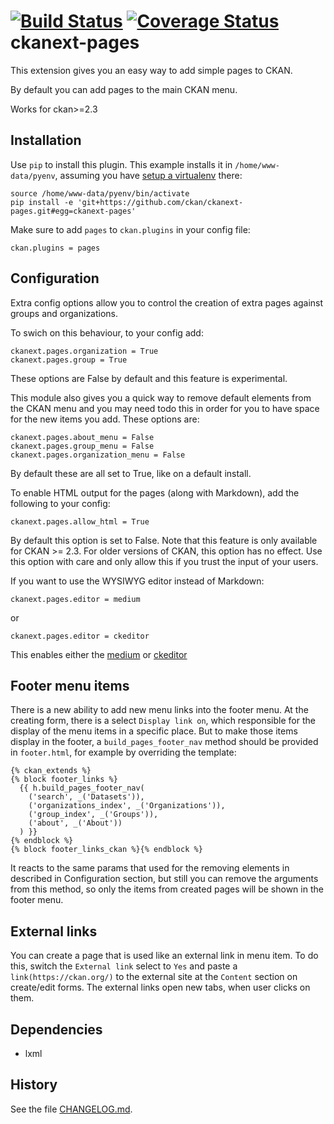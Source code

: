 [![Build Status](https://travis-ci.org/ckan/ckanext-pages.svg?branch=master)](https://travis-ci.org/ckan/ckanext-pages)
[![Coverage Status](https://coveralls.io/repos/ckan/ckanext-pages/badge.svg?branch=master&service=github)](https://coveralls.io/github/ckan/ckanext-pages?branch=master)
ckanext-pages
=============

This extension gives you an easy way to add simple pages to CKAN.

By default you can add pages to the main CKAN menu.

Works for ckan>=2.3

## Installation

Use `pip` to install this plugin. This example installs it in `/home/www-data/pyenv`, assuming you have [setup a virtualenv](http://docs.ckan.org/en/latest/maintaining/installing/install-from-source.html#install-ckan-into-a-python-virtual-environment) there:

```
source /home/www-data/pyenv/bin/activate
pip install -e 'git+https://github.com/ckan/ckanext-pages.git#egg=ckanext-pages'
```

Make sure to add `pages` to `ckan.plugins` in your config file:

```
ckan.plugins = pages
```

## Configuration


Extra config options allow you to control the creation of extra pages against groups and organizations.

To swich on this behaviour, to your config add:

```
ckanext.pages.organization = True
ckanext.pages.group = True
```

These options are False by default and this feature is experimental.


This module also gives you a quick way to remove default elements from the CKAN menu and you may need todo this
in order for you to have space for the new items you add.  These options are:

```
ckanext.pages.about_menu = False
ckanext.pages.group_menu = False
ckanext.pages.organization_menu = False
```

By default these are all set to True, like on a default install.

To enable HTML output for the pages (along with Markdown), add the following to your config:

```
ckanext.pages.allow_html = True
```

By default this option is set to False. Note that this feature is only available for CKAN >= 2.3. For older versions of CKAN, this option has no effect.
Use this option with care and only allow this if you trust the input of your users.

If you want to use the WYSIWYG editor instead of Markdown:
```
ckanext.pages.editor = medium
```
or
```
ckanext.pages.editor = ckeditor
```
This enables either the [medium](https://jakiestfu.github.io/Medium.js/docs/) or [ckeditor](http://ckeditor.com/)

## Footer menu items

There is a new ability to add new menu links into the footer menu.
At the creating form, there is a select `Display link on`, which responsible for the display of the menu items in a specific place.
But to make those items display in the footer, a `build_pages_footer_nav` method should be provided in `footer.html`, for example by overriding the template:
```
{% ckan_extends %}
{% block footer_links %}
  {{ h.build_pages_footer_nav(
    ('search', _('Datasets')),
    ('organizations_index', _('Organizations')),
    ('group_index', _('Groups')),
    ('about', _('About'))
  ) }}
{% endblock %}
{% block footer_links_ckan %}{% endblock %}
```
It reacts to the same params that used for the removing elements in described in Configuration section, but still you can remove the arguments from this method, so only the items from created pages will be shown in the footer menu.

## External links
You can create a page that is used like an external link in menu item. To do this, switch the `External link` select to `Yes` and paste a `link(https://ckan.org/)` to the external site at the `Content` section on create/edit forms.
The external links open new tabs, when user clicks on them.

## Dependencies

* lxml


## History

See the file [CHANGELOG.md](CHANGELOG.md).

